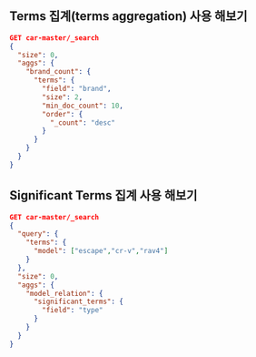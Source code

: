 Terms 집계(terms aggregation) 사용 해보기
-------------
```json lines
GET car-master/_search
{
  "size": 0,
  "aggs": {
    "brand_count": {
      "terms": {
        "field": "brand",
        "size": 2,
        "min_doc_count": 10,
        "order": {
          "_count": "desc"
        }
      }
    }
  }
}
```

Significant Terms 집계 사용 해보기
-------------
```json lines
GET car-master/_search
{
  "query": {
    "terms": {
      "model": ["escape","cr-v","rav4"]
    }
  },
  "size": 0,
  "aggs": {
    "model_relation": {
      "significant_terms": {
        "field": "type"
      }
    }
  }
}
```